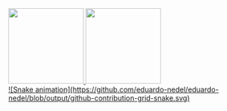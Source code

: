 <div>
  <a href="https://github.com/eduardo-nedel">
  <img height="150em" src="https://github-readme-stats.vercel.app/api?username=eduardo-nedel&show_icons=true&theme=jolly&include_all_commits=true&count_private=true&hide=stars&role=owner,collaborator"/>
  <img height="150em" src="https://github-readme-stats-eduardo-nedel.vercel.app/api/top-langs/?username=eduardo-nedel&layout=compact&include_all_commits=true&count_private=true&theme=jolly&langs_count=10"/>
</div>

<div>
  ![Snake animation](https://github.com/eduardo-nedel/eduardo-nedel/blob/output/github-contribution-grid-snake.svg)
  </div>
